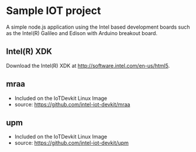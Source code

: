 Sample IOT project
============================
A simple node.js application using the Intel based development boards such as the Intel(R) Galileo and Edison with Arduino breakout board.

Intel(R) XDK 
-------------------------------------------
Download the Intel(R) XDK at http://software.intel.com/en-us/html5.

mraa
--------------------------------------------
* Included on the IoTDevkit Linux Image 
* source:  https://github.com/intel-iot-devkit/mraa

upm
--------------------------------------------
* Included on the IoTDevkit Linux Image 
* source:  https://github.com/intel-iot-devkit/upm
